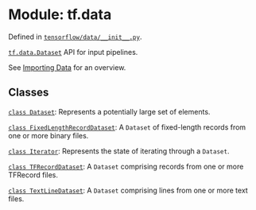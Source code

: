 <div itemscope itemtype="http://developers.google.com/ReferenceObject">
<meta itemprop="name" content="tf.data" />
<meta itemprop="path" content="Stable" />
</div>

# Module: tf.data



Defined in [`tensorflow/data/__init__.py`](https://www.tensorflow.org/code/tensorflow/data/__init__.py).

<a href="../tf/data/Dataset.md"><code>tf.data.Dataset</code></a> API for input pipelines.

See [Importing Data](https://tensorflow.org/guide/datasets) for an overview.

## Classes

[`class Dataset`](../tf/data/Dataset.md): Represents a potentially large set of elements.

[`class FixedLengthRecordDataset`](../tf/data/FixedLengthRecordDataset.md): A `Dataset` of fixed-length records from one or more binary files.

[`class Iterator`](../tf/data/Iterator.md): Represents the state of iterating through a `Dataset`.

[`class TFRecordDataset`](../tf/data/TFRecordDataset.md): A `Dataset` comprising records from one or more TFRecord files.

[`class TextLineDataset`](../tf/data/TextLineDataset.md): A `Dataset` comprising lines from one or more text files.

